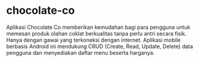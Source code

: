 # chocolate-co

Aplikasi Chocolate Co memberikan kemudahan bagi para pengguna untuk memesan produk olahan coklat berkualitas tanpa perlu antri secara fisik. Hanya dengan gawai yang terkoneksi dengan internet. Aplikasi mobile berbasis Android ini mendukung CRUD (Create, Read, Update, Delete) data pengguna dan menyediakan daftar menu beserta harganya.
